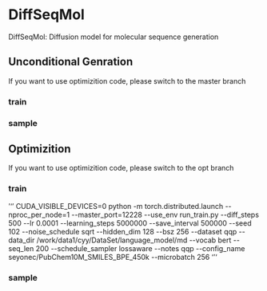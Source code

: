 # DiffSeqMol
DiffSeqMol: Diffusion model for molecular sequence generation

## Unconditional Genration
If you want to use optimizition code, please switch to the master branch

### train

### sample

## Optimizition
If you want to use optimizition code, please switch to the opt branch

### train
’‘’
CUDA_VISIBLE_DEVICES=0  python -m torch.distributed.launch --nproc_per_node=1 --master_port=12228  --use_env run_train.py --diff_steps 500 --lr 0.0001 --learning_steps 5000000 --save_interval 500000 --seed 102 --noise_schedule sqrt --hidden_dim 128 --bsz 256 --dataset qqp --data_dir /work/data1/cyy/DataSet/language_model/md   --vocab bert --seq_len 200 --schedule_sampler lossaware --notes qqp --config_name seyonec/PubChem10M_SMILES_BPE_450k  --microbatch 256
‘’‘
### sample